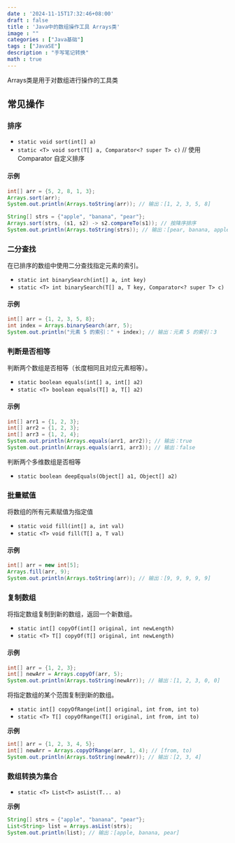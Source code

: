 ```yaml
---
date : '2024-11-15T17:32:46+08:00'
draft : false
title : 'Java中的数组操作工具 Arrays类'
image : ""
categories : ["Java基础"]
tags : ["JavaSE"]
description : "手写笔记转换"
math : true
---
```


Arrays类是用于对数组进行操作的工具类

## 常见操作

### 排序

- `static void sort(int[] a)` 
- `static <T> void sort(T[] a, Comparator<? super T> c)` // 使用 Comparator 自定义排序

#### 示例

```java
int[] arr = {5, 2, 8, 1, 3};
Arrays.sort(arr);
System.out.println(Arrays.toString(arr)); // 输出：[1, 2, 3, 5, 8]

String[] strs = {"apple", "banana", "pear"};
Arrays.sort(strs, (s1, s2) -> s2.compareTo(s1)); // 按降序排序
System.out.println(Arrays.toString(strs)); // 输出：[pear, banana, apple]

```

###  二分查找

在已排序的数组中使用二分查找指定元素的索引。

- `static int binarySearch(int[] a, int key)`
- `static <T> int binarySearch(T[] a, T key, Comparator<? super T> c)`

#### 示例

```java
int[] arr = {1, 2, 3, 5, 8};
int index = Arrays.binarySearch(arr, 5);
System.out.println("元素 5 的索引：" + index); // 输出：元素 5 的索引：3
```

### 判断是否相等

判断两个数组是否相等（长度相同且对应元素相等）。

- `static boolean equals(int[] a, int[] a2)`
- `static <T> boolean equals(T[] a, T[] a2)`

#### 示例

```java
int[] arr1 = {1, 2, 3};
int[] arr2 = {1, 2, 3};
int[] arr3 = {1, 2, 4};
System.out.println(Arrays.equals(arr1, arr2)); // 输出：true
System.out.println(Arrays.equals(arr1, arr3)); // 输出：false
```

判断两个多维数组是否相等

- `static boolean deepEquals(Object[] a1, Object[] a2)`

### 批量赋值

将数组的所有元素赋值为指定值

- `static void fill(int[] a, int val)`
- `static <T> void fill(T[] a, T val)`

#### 示例

```java
int[] arr = new int[5];
Arrays.fill(arr, 9);
System.out.println(Arrays.toString(arr)); // 输出：[9, 9, 9, 9, 9]
```

### 复制数组

将指定数组复制到新的数组，返回一个新数组。

- `static int[] copyOf(int[] original, int newLength)`
- `static <T> T[] copyOf(T[] original, int newLength)`

#### 示例

```java
int[] arr = {1, 2, 3};
int[] newArr = Arrays.copyOf(arr, 5);
System.out.println(Arrays.toString(newArr)); // 输出：[1, 2, 3, 0, 0]
```



将指定数组的某个范围复制到新的数组。

- `static int[] copyOfRange(int[] original, int from, int to)`
- `static <T> T[] copyOfRange(T[] original, int from, int to)`

**示例**

```java
int[] arr = {1, 2, 3, 4, 5};
int[] newArr = Arrays.copyOfRange(arr, 1, 4); // [from, to)
System.out.println(Arrays.toString(newArr)); // 输出：[2, 3, 4]
```

### 数组转换为集合

- `static <T> List<T> asList(T... a)`

**示例**

```java
String[] strs = {"apple", "banana", "pear"};
List<String> list = Arrays.asList(strs);
System.out.println(list); // 输出：[apple, banana, pear]
```


